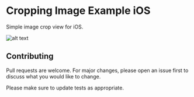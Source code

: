 # Cropping Image Example iOS

Simple image crop view for iOS.<br>

![alt text](https://res.cloudinary.com/dhdgnx4mc/image/upload/v1660818552/media/GitHub/mqerl7yinzkzbevlp2v9.gif)

## Contributing
Pull requests are welcome. For major changes, please open an issue first to discuss what you would like to change.

Please make sure to update tests as appropriate.

